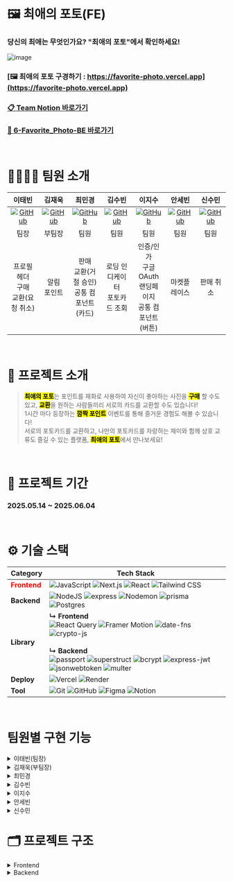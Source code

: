 # 🖼️ 최애의 포토(FE)

### 당신의 최애는 무엇인가요? "최애의 포토"에서 확인하세요!

![image](https://github.com/user-attachments/assets/c6df717d-058e-4e51-bf95-4188845eb6a7)

### [🖼️ 최애의 포토 구경하기 : https://favorite-photo.vercel.app](https://favorite-photo.vercel.app)

### [📋 Team Notion 바로가기](https://www.notion.so/1-1e4b498dbd8180189b57e1cf348173b8?source=copy_link)

### [🔗 6-Favorite_Photo-BE 바로가기](https://github.com/De-cal/6-Favorite_Photo-BE)

<br>

# 👨‍👩‍👧‍👦 **팀원 소개**

<div align="center">

| 이태빈 | 김재욱 | 최민경 | 김수빈 | 이지수 | 안세빈 | 신수민 |
|:-:|:-:|:-:|:-:|:-:|:-:|:-:|
| [![GitHub](https://img.shields.io/badge/GitHub-181717?style=for-the-badge&logo=github&logoColor=white)](https://github.com/De-cal) | [![GitHub](https://img.shields.io/badge/GitHub-181717?style=for-the-badge&logo=github&logoColor=white)](https://github.com/WooGie911) | [![GitHub](https://img.shields.io/badge/GitHub-181717?style=for-the-badge&logo=github&logoColor=white)](https://github.com/choi-mk) | [![GitHub](https://img.shields.io/badge/GitHub-181717?style=for-the-badge&logo=github&logoColor=white)](https://github.com/subinkim9755) | [![GitHub](https://img.shields.io/badge/GitHub-181717?style=for-the-badge&logo=github&logoColor=white)](https://github.com/Jam1eL1) | [![GitHub](https://img.shields.io/badge/GitHub-181717?style=for-the-badge&logo=github&logoColor=white)](https://github.com/sebiny) | [![GitHub](https://img.shields.io/badge/GitHub-181717?style=for-the-badge&logo=github&logoColor=white)](https://github.com/Shinmilli) |
| 팀장 | 부팀장 | 팀원 | 팀원 | 팀원 | 팀원 | 팀원 |
| 프로필 </br> 헤더 </br> 구매 </br> 교환(요청 취소) | 알림 </br> 포인트 | 판매 </br> 교환(거절 승인) </br> 공통 컴포넌트(카드) | 로딩 인디케이터 </br> 포토카드 조회 | 인증/인가 </br> 구글 OAuth </br> 랜딩페이지 </br> 공통 컴포넌트(버튼) | 마켓플레이스 | 판매 취소 |

</div>
<br>

# 📑 프로젝트 소개
> <mark>**최애의 포토**</mark>는 포인트를 재화로 사용하여 자신이 좋아하는 사진을 <mark>**구매**</mark> 할 수도 있고, <mark>**교환**</mark>을 원하는 사람들끼리 서로의 카드를 교환할 수도 있습니다!  
1시간 마다 등장하는 <mark>**깜짝 포인트**</mark> 이벤트를 통해 즐거운 경험도 해볼 수 있습니다!  
서로의 포토카드를 교환하고, 나만의 포토카드를 자랑하는 재미와 함께 상호 교류도 즐길 수 있는 플랫폼, <mark>**최애의 포토**</mark>에서 만나보세요!

<br>

# 📆 프로젝트 기간
### 2025.05.14 ~ 2025.06.04

<br>
  
# ⚙️ 기술 스택
| Category | Tech Stack |
| -------- | ---------- |
| <span style="color: red"> **Frontend** </span> | ![JavaScript](https://img.shields.io/badge/javascript-F7DF1E.svg?style=for-the-badge&logo=javascript&logoColor=000000) ![Next.js](https://img.shields.io/badge/Next.js-000000?style=for-the-badge&logo=nextdotjs&logoColor=white) ![React](https://img.shields.io/badge/React-61DAFB?style=for-the-badge&logo=react&logoColor=white) ![Tailwind CSS](https://img.shields.io/badge/Tailwind%20CSS-06B6D4?style=for-the-badge&logo=tailwindcss&logoColor=white) |
| **Backend**  | ![NodeJS](https://img.shields.io/badge/node.js-6DA55F?style=for-the-badge&logo=node.js&logoColor=white) ![express](https://img.shields.io/badge/express-000000?style=for-the-badge&logo=express) ![Nodemon](https://img.shields.io/badge/NODEMON-76D04B.svg?style=for-the-badge&logo=nodemon&logoColor=FFFFFF) ![prisma](https://img.shields.io/badge/prisma-2D3748?style=for-the-badge&logo=prisma) ![Postgres](https://img.shields.io/badge/postgres-%23316192.svg?style=for-the-badge&logo=postgresql&logoColor=white) |
| **Library** | **↳ Frontend** <br> ![React Query](https://img.shields.io/badge/React%20Query-FF4154?style=for-the-badge&logo=react-query&logoColor=white) ![Framer Motion](https://img.shields.io/badge/Framer%20Motion-ECD53F?style=for-the-badge&logo=framer&logoColor=white) ![date-fns](https://img.shields.io/badge/date--fns-770C56?style=for-the-badge&logo=date-fns&logoColor=white) ![crypto-js](https://img.shields.io/badge/crypto--js-000000?style=for-the-badge&logo=crypto-js&logoColor=white) <br><br> **↳ Backend** <br> ![passport](https://img.shields.io/badge/passport-000000?style=for-the-badge&logo=passport) ![superstruct](https://img.shields.io/badge/superstruct-CB3837?style=for-the-badge&logo=npm) ![bcrypt](https://img.shields.io/badge/bcrypt-CB3837?style=for-the-badge&logo=npm) ![express-jwt](https://img.shields.io/badge/express--jwt-DD0031?style=for-the-badge&logo=jsonwebtokens) ![jsonwebtoken](https://img.shields.io/badge/jsonwebtoken-DD0031?style=for-the-badge&logo=jsonwebtokens) ![multer](https://img.shields.io/badge/multer-CB3837?style=for-the-badge&logo=npm) |
| **Deploy** | ![Vercel](https://img.shields.io/badge/vercel-%23000000.svg?style=for-the-badge&logo=vercel&logoColor=white) ![Render](https://img.shields.io/badge/Render-000000.svg?style=for-the-badge&logo=render&logoColor=white) |
| **Tool** | ![Git](https://img.shields.io/badge/git-%23F05033.svg?style=for-the-badge&logo=git&logoColor=white) ![GitHub](https://img.shields.io/badge/github-%23121011.svg?style=for-the-badge&logo=github&logoColor=white) ![Figma](https://img.shields.io/badge/figma-%23F24E1E.svg?style=for-the-badge&logo=figma&logoColor=white) ![Notion](https://img.shields.io/badge/Notion-%23000000.svg?style=for-the-badge&logo=notion&logoColor=white) |

<br>

# 팀원별 구현 기능

<details>
<summary>
이태빈(팀장)

</summary>
<div markdown="1">

- 헤더 레이아웃, 프로필 모달 UI
- 포토카드 구매
  - 상세 조회
    - 내가 등록한 카드가 아닐 경우, 포인트를 사용해 구매하거나, 교환 카드를 제시할 수 있습니다.
  - 구매
    - 포토 카드를 구매하려는 유저가 상점에 올라온 매진되지 않은 포토 카드를 포인트를 사용해 구매할 수 있는 기능입니다. 구매할 경우, 포토 카드의 가격만큼 구매자의 포인트가 차감되고 판매자의 포인트는 증가합니다.
- 포토카드 교환
  - 요청
    - 상점에 올라온 매진되지 않은 포토 카드에 대해 교환을 제안할 수 있는 기능입니다. 교환을 원하는 유저는 교환할 카드를 한 장 선택해 교환 제안서를 보낼 수 있습니다.
  - 취소
    - 구매자가 교환 요청한 포토카드를 취소할 수 있는 기능입니다.

</div>
</details>

<details>
<summary>
김재욱(부팀장)

</summary>
<div markdown="1">

- 알림
  - 알림에는 아래와 같은 유형이 있습니다. 이때 알림이 발생한 시점을 표시합니다.
    - **1시간~23시간 내** :
      - 예시 : 1시간 전, 2시간 전, 3시간 전, ... , 23시간 전
    - **24시간 이후~6일 이내** :
      - 예시 : 1일 전, 2일 전, 3일 전, ... , 6일 전
    - **7일 이후~3주 이내** :
      - 예시 : 1주일 전, 2주일 전, 3주일 전
    - **4주 이후~11개월 이내** :
      - 예시 : 1개월 전, 2개월 전, 3개월 전, ... , 11개월 전
    - **12개월 이후** :
      - 예시 : 1년 전, 2년 전, 3년 전, ...
    - **포토 카드 교환 성사 알림 기능** : 포토 카드 교환 제안을 한 유저의 제안이 승인/거절될 경우, 교환 성사 혹은 불발되었음을 알리는 기능입니다.
    - **포토 카드 교환 제안 알림 기능** : 판매자에게 판매 포토 카드에 대한 교환 제안이 온 것을 알리는 기능입니다.
    - **포토 카드 구매 완료 알림 기능** : 유저가 판매 중인 포토 카드를 포인트로 구매했음을 알리는 기능입니다.
    - **포토 카드 판매 성사 알림 기능** : 판매자의 판매 포토 카드가 팔렸음을 알리는 기능입니다.
    - **포토 카드 품절 알림 기능** : 판매자에게 판매 중이던 포토 카드가 전체 판매되어 품절 처리되었음을 알리는 기능입니다.
- 깜짝 포인트
  - 깜짝 모달을 활용해 유저에게 1시간에 1번 랜덤 상자 뽑기 기회를 부여하는 기능입니다. 뽑은 포인트는 적립됩니다.

</div>
</details>

<details>
<summary>
최민경

</summary>
<div markdown="1">

- 포토카드 판매
  - 판매
    - 기존에 소유하고 있는 포토카드를 판매할 수 있는 기능입니다. 유저가 소유 중인 포토 카드 중 하나를 선택하고, 발행량 이내에 판매할 장 수, 장당 판매 금액을 입력 후 상점에 업로드할 수 있습니다.
  - 수정
    - 내가 등록한 카드일 경우 판매 정보 수정이 가능합니다.
- 포토카드 교환
  - 승인 및 거절
    - 교환 카드 제시에 대한 승인/거절이 가능합니다.
    - 판매자는 포토 카드 상세에서 요청이 온 교환 카드 목록을 확인할 수 있습니다.
    - 판매자가 승인하면, 교환 요청을 한 유저와 판매 포토 카드의 소유주가 서로 변경됩니다.

</div>
</details>

<details>
<summary>
김수빈

</summary>
<div markdown="1">

- 성공 & 실패 모달
- 나의 포토카드 조회
  - 유저가 상점에서 구매했거나, 본인 소유로 등록한 포토 카드를 전체 조회하는 나만의 사진첩 기능입니다. 필터, 정렬, 검색, 페이지네이션 기능을 포함합니다.
- 내가 판매중인 포토카드 조회
  - 유저가 판매를 위해 상점에 올린 포토 카드 목록 조회 기능입니다. 필터링(등급, 장르, 판매방법, 매진여부), 페이지네이션 기능을 포함합니다.

</div>
</details>

<details>
<summary>
이지수

</summary>
<div markdown="1">

- 인증 / 인가
  - 회원가입
    - 유저 회원가입 기능을 제공합니다.
  - 로그인
    - 계정으로 로그인하면 각 계정에 부여된 권한에 맞는 기능에 접근할 수 있습니다.
  - 로그아웃
    - 유저가 로그인 상태를 유지하고 싶지 않을 경우 로그아웃이 가능합니다.
- 구글 OAuth
  - 유저는 구글 아이디로 회원가입과 로그인을 할 수 있습니다.
- 랜딩 페이지
  - 로그인하지 않은 사용자에게는 서비스를 소개하는 랜딩 페이지를 보여줍니다.
  - 로그인한 사용자에게는 랜딩 페이지를 보여주지 않습니다.

</div>
</details>

<details>
<summary>
안세빈

</summary>
<div markdown="1">

- 포토카드 전체 조회
  - 판매할 카드가 등록되는 상점입니다. 검색, 필터(등급, 장르, 설명, 매진 여부 등), 정렬(최신/오래된 순, 낮은/높은 가격 순)
  - 무한 스크롤링 기능을 포함합니다.
  - 필터는 단일 선택만 가능합니다.

</div>
</details>

<details>
<summary>
신수민

</summary>
<div markdown="1">

- 포토카드 생성
  - 유저 본인이 찍은 사진을 카드로 생성하는 기능입니다. 원하는 사진을 업로드하고, 사진에 대한 정보(이름, 최소 가격, 등급, 총 발행량, 장르, 설명 등)를 입력 혹은 선택해 카드를 생성 및 등록할 수 있습니다.
- 포토카드 판매
  - 상세 조회
    - 내가 등록한 카드일 경우 다른 사람이 제시한 교환 카드 제시 목록을 조회할 수 있습니다.
  - 취소 - 내가 등록한 카드일 경우 판매 취소가 가능합니다.
    <br>

</div>
</details>

# 🗂️ 프로젝트 구조

<details>
<summary>
Frontend

</summary>
<div markdown="1">

```
📦 /
┣ 📂src
┃ ┣ 📂app
┃ ┃ ┣ 📂(auth)
┃ ┃ ┃ ┣ 📂google-callback
┃ ┃ ┃ ┣ 📂login
┃ ┃ ┃ ┗ 📂signup
┃ ┃ ┣ 📂marketplace
┃ ┃ ┃ ┗ 📂[id]
┃ ┃ ┃   ┣ 📂buyer
┃ ┃ ┃   ┗ 📂seller
┃ ┃ ┣ 📂my-gallery
┃ ┃ ┃ ┗ 📂create
┃ ┃ ┣ 📂my-sell
┃ ┃ ┣ 📜globals.css        # 전역 스타일 정의
┃ ┃ ┣ 📜layout.js          # 전체 앱 레이아웃 컴포넌트
┃ ┃ ┣ 📜loading.js         # 페이지 로딩 상태 처리
┃ ┃ ┣ 📜page.js            # 루트 페이지 엔트리
┃ ┃ ┗ 📜Providers.jsx      # 전역 Provider 등록 컴포넌트
┃ ┣ 📂assets
┃ ┃ ┣ 📂fonts
┃ ┃ ┣ 📂icons
┃ ┃ ┗ 📂images
┃ ┣ 📂components           # 공통 UI 컴포넌트
┃ ┃ ┣ 📂common
┃ ┃ ┣ 📂modal
┃ ┃ ┗ 📂ui
┃ ┣ 📂contexts             # React Context 정의
┃ ┣ 📂hooks                # 커스텀 훅 모음
┃ ┣ 📂lib
┃ ┃ ┣ 📂api                # API 요청 관련 유틸
┃ ┃ ┗ 📂utils              # 일반 유틸 함수 모음
┃ ┗ 📂providers            # 전역 상태 Provider 등
┣ 📜.env                   # 환경 변수 정의
┣ 📜.env.example           # 환경 변수 예시 템플릿
┣ 📜.gitignore             # Git 추적 제외 목록
┣ 📜.prettierrc            # Prettier 코드 포맷팅 설정
┣ 📜eslint.config.mjs      # ESLint 린트 설정
┣ 📜jsconfig.json          # JS/TS 모듈 경로 설정
┣ 📜next.config.mjs        # Next.js 설정 파일
┗ 📜README.md              # 프로젝트 설명 문서
```

</div>
</details>

<details>
<summary>
Backend

</summary>
<div markdown="1">

```
📦 /
┣ 📂src
┃ ┣ 📂config               # 환경설정 및 설정 파일 모음
┃ ┣ 📂controllers          # 라우트 요청에 대한 비즈니스 로직 처리
┃ ┣ 📂db
┃ ┃ ┣ 📂generated          # Prisma에 의해 자동 생성된 파일
┃ ┃ ┗ 📂prisma
┃ ┃   ┣ 📂migrations       # Prisma 마이그레이션 파일
┃ ┃   ┣ 📂mocks            # 테스트용 mock 데이터
┃ ┃   ┣ 📜prisma.js        # Prisma 클라이언트 초기화
┃ ┃   ┣ 📜schema.prisma    # Prisma 스키마 정의 파일
┃ ┃   ┗ 📜seed.js          # 초기 데이터 시드 파일
┃ ┣ 📂middlewares          # Express 미들웨어 정의
┃ ┣ 📂repositories         # DB 접근 로직 (DAO 계층)
┃ ┣ 📂routes               # 라우터 정의
┃ ┣ 📂services             # 비즈니스 로직 처리 계층
┃ ┣ 📂structs
┃ ┃ ┗ 📂auth               # 인증 관련 구조체 및 유틸
┃ ┣ 📂uploads              # 파일 업로드 저장소
┃ ┣ 📂utils                # 유틸리티 함수 모음
┃ ┗ 📜app.js               # Express 앱 엔트리포인트
┣ 📜.env                   # 환경 변수 설정
┣ 📜.env.example           # 환경 변수 예시 파일
┣ 📜.gitignore             # Git 추적 제외 파일 목록
┣ 📜.http                  # REST API 테스트용 요청 모음 (VSCode용)
┣ 📜.prettierrc            # Prettier 코드 포맷 설정
┣ 📜package-lock.json      # 패키지 잠금 파일
┣ 📜package.json           # 프로젝트 의존성 및 스크립트 정의
┗ 📜README.md              # 프로젝트 설명 문서
```

</div>
</details>

